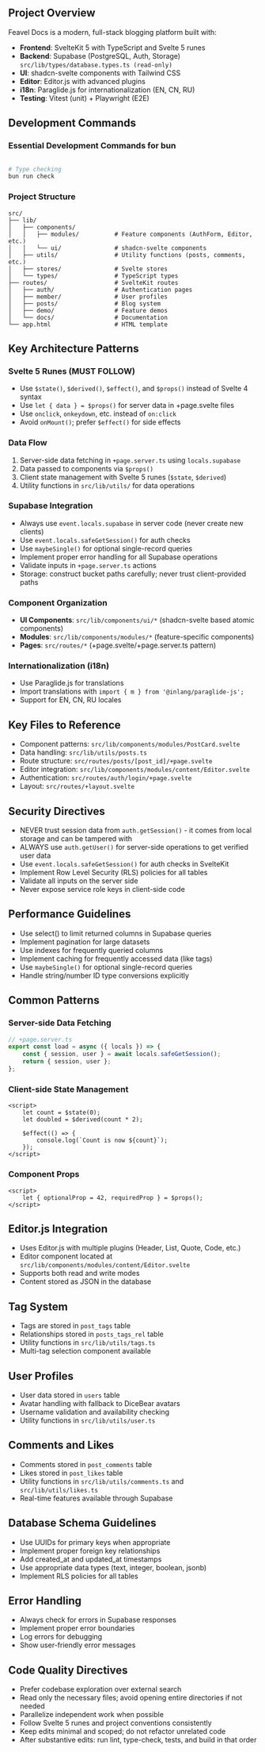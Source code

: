 ## Project Overview

Feavel Docs is a modern, full-stack blogging platform built with:

- **Frontend**: SvelteKit 5 with TypeScript and Svelte 5 runes
- **Backend**: Supabase (PostgreSQL, Auth, Storage) `src/lib/types/database.types.ts (read-only)`
- **UI**: shadcn-svelte components with Tailwind CSS
- **Editor**: Editor.js with advanced plugins
- **i18n**: Paraglide.js for internationalization (EN, CN, RU)
- **Testing**: Vitest (unit) + Playwright (E2E)

## Development Commands

### Essential Development Commands for bun

```bash

# Type checking
bun run check

```

### Project Structure

```
src/
├── lib/
│   ├── components/
│   │   ├── modules/          # Feature components (AuthForm, Editor, etc.)
│   │   └── ui/               # shadcn-svelte components
│   ├── utils/                # Utility functions (posts, comments, etc.)
│   ├── stores/               # Svelte stores
│   └── types/                # TypeScript types
├── routes/                   # SvelteKit routes
│   ├── auth/                 # Authentication pages
│   ├── member/               # User profiles
│   ├── posts/                # Blog system
│   ├── demo/                 # Feature demos
│   └── docs/                 # Documentation
└── app.html                  # HTML template
```

## Key Architecture Patterns

### Svelte 5 Runes (MUST FOLLOW)

- Use `$state()`, `$derived()`, `$effect()`, and `$props()` instead of Svelte 4 syntax
- Use `let { data } = $props()` for server data in +page.svelte files
- Use `onclick`, `onkeydown`, etc. instead of `on:click`
- Avoid `onMount()`; prefer `$effect()` for side effects

### Data Flow

1. Server-side data fetching in `+page.server.ts` using `locals.supabase`
2. Data passed to components via `$props()`
3. Client state management with Svelte 5 runes (`$state`, `$derived`)
4. Utility functions in `src/lib/utils/` for data operations

### Supabase Integration

- Always use `event.locals.supabase` in server code (never create new clients)
- Use `event.locals.safeGetSession()` for auth checks
- Use `maybeSingle()` for optional single-record queries
- Implement proper error handling for all Supabase operations
- Validate inputs in `+page.server.ts` actions
- Storage: construct bucket paths carefully; never trust client-provided paths

### Component Organization

- **UI Components**: `src/lib/components/ui/*` (shadcn-svelte based atomic components)
- **Modules**: `src/lib/components/modules/*` (feature-specific components)
- **Pages**: `src/routes/*` (+page.svelte/+page.server.ts pattern)

### Internationalization (i18n)

- Use Paraglide.js for translations
- Import translations with `import { m } from '@inlang/paraglide-js';`
- Support for EN, CN, RU locales

## Key Files to Reference

- Component patterns: `src/lib/components/modules/PostCard.svelte`
- Data handling: `src/lib/utils/posts.ts`
- Route structure: `src/routes/posts/[post_id]/+page.svelte`
- Editor integration: `src/lib/components/modules/content/Editor.svelte`
- Authentication: `src/routes/auth/login/+page.svelte`
- Layout: `src/routes/+layout.svelte`

## Security Directives

- NEVER trust session data from `auth.getSession()` - it comes from local storage and can be tampered with
- ALWAYS use `auth.getUser()` for server-side operations to get verified user data
- Use `event.locals.safeGetSession()` for auth checks in SvelteKit
- Implement Row Level Security (RLS) policies for all tables
- Validate all inputs on the server side
- Never expose service role keys in client-side code

## Performance Guidelines

- Use select() to limit returned columns in Supabase queries
- Implement pagination for large datasets
- Use indexes for frequently queried columns
- Implement caching for frequently accessed data (like tags)
- Use `maybeSingle()` for optional single-record queries
- Handle string/number ID type conversions explicitly

## Common Patterns

### Server-side Data Fetching

```typescript
// +page.server.ts
export const load = async ({ locals }) => {
	const { session, user } = await locals.safeGetSession();
	return { session, user };
};
```

### Client-side State Management

```svelte
<script>
	let count = $state(0);
	let doubled = $derived(count * 2);

	$effect(() => {
		console.log(`Count is now ${count}`);
	});
</script>
```

### Component Props

```svelte
<script>
	let { optionalProp = 42, requiredProp } = $props();
</script>
```

## Editor.js Integration

- Uses Editor.js with multiple plugins (Header, List, Quote, Code, etc.)
- Editor component located at `src/lib/components/modules/content/Editor.svelte`
- Supports both read and write modes
- Content stored as JSON in the database

## Tag System

- Tags are stored in `post_tags` table
- Relationships stored in `posts_tags_rel` table
- Utility functions in `src/lib/utils/tags.ts`
- Multi-tag selection component available

## User Profiles

- User data stored in `users` table
- Avatar handling with fallback to DiceBear avatars
- Username validation and availability checking
- Utility functions in `src/lib/utils/user.ts`

## Comments and Likes

- Comments stored in `post_comments` table
- Likes stored in `post_likes` table
- Utility functions in `src/lib/utils/comments.ts` and `src/lib/utils/likes.ts`
- Real-time features available through Supabase

## Database Schema Guidelines

- Use UUIDs for primary keys when appropriate
- Implement proper foreign key relationships
- Add created_at and updated_at timestamps
- Use appropriate data types (text, integer, boolean, jsonb)
- Implement RLS policies for all tables

## Error Handling

- Always check for errors in Supabase responses
- Implement proper error boundaries
- Log errors for debugging
- Show user-friendly error messages

## Code Quality Directives

- Prefer codebase exploration over external search
- Read only the necessary files; avoid opening entire directories if not needed
- Parallelize independent work when possible
- Follow Svelte 5 runes and project conventions consistently
- Keep edits minimal and scoped; do not refactor unrelated code
- After substantive edits: run lint, type-check, tests, and build in that order
